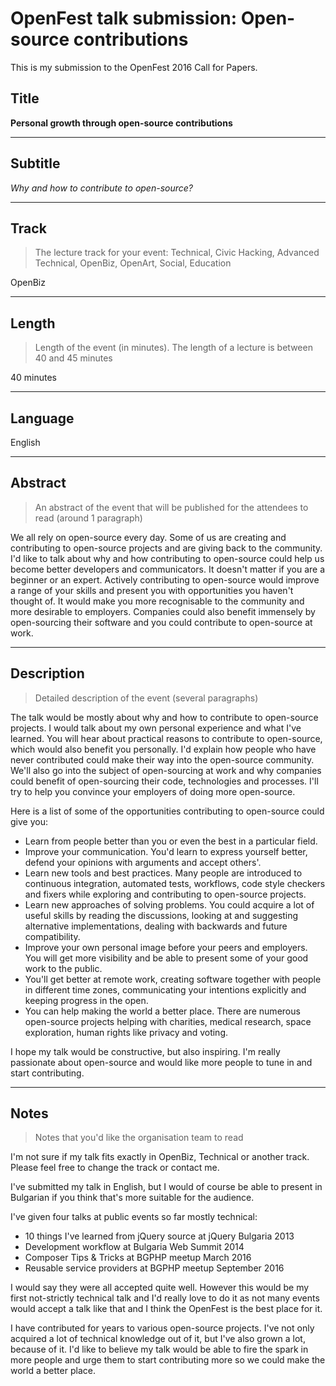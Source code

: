 OpenFest talk submission: Open-source contributions
====================================================

This is my submission to the OpenFest 2016 Call for Papers.

Title
------

**Personal growth through open-source contributions**

***

Subtitle
--------

_Why and how to contribute to open-source?_

***

Track
-----
> The lecture track for your event: Technical, Civic Hacking, Advanced Technical, OpenBiz, OpenArt, Social, Education

OpenBiz

***

Length
-------
> Length of the event (in minutes). The length of a lecture is between 40 and 45 minutes

40 minutes

***


Language
--------

English

***

Abstract
------
> An abstract of the event that will be published for the attendees to read (around 1 paragraph)

We all rely on open-source every day. Some of us are creating and contributing to open-source projects and are giving back to the community. I'd like to talk about why and how contributing to open-source could help us become better developers and communicators. It doesn't matter if you are a beginner or an expert. Actively contributing to open-source would improve a range of your skills and present you with opportunities you haven't thought of. It would make you more recognisable to the community and more desirable to employers. Companies could also benefit immensely by open-sourcing their software and you could contribute to open-source at work.

***

Description
-----------
> Detailed description of the event (several paragraphs)

The talk would be mostly about why and how to contribute to open-source projects. I would talk about my own personal experience and what I've learned. You will hear about practical reasons to contribute to open-source, which would also benefit you personally. I'd explain how people who have never contributed could make their way into the open-source community. We'll also go into the subject of open-sourcing at work and why companies could benefit of open-sourcing their code, technologies and processes. I'll try to help you convince your employers of doing more open-source.

Here is a list of some of the opportunities contributing to open-source could give you:

- Learn from people better than you or even the best in a particular field.
- Improve your communication. You'd learn to express yourself better, defend your opinions with arguments and accept others'.
- Learn new tools and best practices. Many people are introduced to continuous integration, automated tests, workflows, code style checkers and fixers while exploring and contributing to open-source projects.
- Learn new approaches of solving problems. You could acquire a lot of useful skills by reading the discussions, looking at and suggesting alternative implementations, dealing with backwards and future compatibility.
- Improve your own personal image before your peers and employers. You will get more visibility and be able to present some of your good work to the public.
- You'll get better at remote work, creating software together with people in different time zones, communicating your intentions explicitly and keeping progress in the open.
- You can help making the world a better place. There are numerous open-source projects helping with charities, medical research, space exploration, human rights like privacy and voting.

I hope my talk would be constructive, but also inspiring. I'm really passionate about open-source and would like more people to tune in and start contributing.

***

Notes
-----
> Notes that you'd like the organisation team to read

I'm not sure if my talk fits exactly in OpenBiz, Technical or another track. Please feel free to change the track or contact me.

I've submitted my talk in English, but I would of course be able to present in Bulgarian if you think that's more suitable for the audience.

I've given four talks at public events so far mostly technical:

- 10 things I've learned from jQuery source at jQuery Bulgaria 2013
- Development workflow at Bulgaria Web Summit 2014
- Composer Tips & Tricks at BGPHP meetup March 2016
- Reusable service providers at BGPHP meetup September 2016

I would say they were all accepted quite well. However this would be my first not-strictly technical talk and I'd really love to do it as not many events would accept a talk like that and I think the OpenFest is the best place for it.

I have contributed for years to various open-source projects. I've not only acquired a lot of technical knowledge out of it, but I've also grown a lot, because of it. I'd like to believe my talk would be able to fire the spark in more people and urge them to start contributing more so we could make the world a better place.
